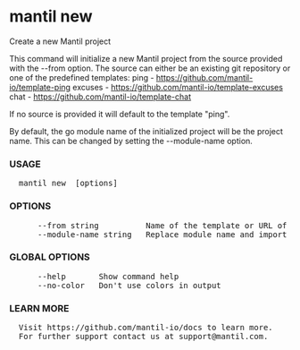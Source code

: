 
# mantil new

Create a new Mantil project

This command will initialize a new Mantil project from the source provided with the --from option.
The source can either be an existing git repository or one of the predefined templates:
ping    - https://github.com/mantil-io/template-ping
excuses - https://github.com/mantil-io/template-excuses
chat    - https://github.com/mantil-io/template-chat

If no source is provided it will default to the template "ping".

By default, the go module name of the initialized project will be the project name.
This can be changed by setting the --module-name option.

### USAGE
<pre>
  mantil new <project> [options]
</pre>
### OPTIONS
<pre>
      --from string          Name of the template or URL of the repository that will be used as one
      --module-name string   Replace module name and import paths
</pre>
### GLOBAL OPTIONS
<pre>
      --help       Show command help
      --no-color   Don't use colors in output
</pre>
### LEARN MORE
<pre>
  Visit https://github.com/mantil-io/docs to learn more.
  For further support contact us at support@mantil.com.
</pre>
